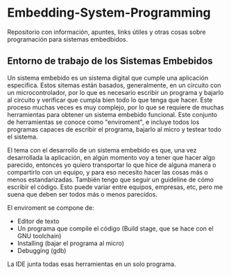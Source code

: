# Embedding-System-Programming

Repositorio con información, apuntes, links útiles y otras cosas sobre programación para sistemas embedbidos.

## Entorno de trabajo de los Sistemas Embebidos

Un sistema embebido es un sistema digital que cumple una aplicación específica. Estos sitemas están basados, generalmente, en un circuito con un microcontrolador, por lo que es necesario escribir un programa y bajarlo al circuito y verificar que cumpla bien todo lo que tenga que hacer. Este proceso muchas veces es muy complejo, por lo que se requiere de muchas herramientas para obtener un sistema embebido funcional. Este conjunto de herramientas se conoce como "enviroment", e incluye todos los programas capaces de escribir el programa, bajarlo al micro y testear todo el sistema.

El tema con el desarrollo de un sistema embebido es que, una vez desarrollada la aplicación, en algún momento voy a tener que hacer algo parecido, entonces yo quiero transportar lo que hice de alguna manera o compartirlo con un equipo, y para eso necesito hacer las cosas más o menos estandarizadas. También tengo que seguir un guideline de cómo escribir el código. Esto puede variar entre equipos, empresas, etc, pero me suena que deben ser todos más o menos parecidos.

El enviroment se compone de:

* Editor de texto
* Un programa que compile el código (Build stage, que se hace con el GNU toolchain)
* Installing (bajar el programa al micro)
* Debugging (gdb)

La IDE junta todas esas herramientas en un solo programa.
